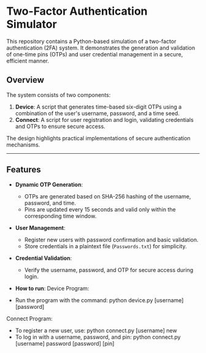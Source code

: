 # Two-Factor Authentication Simulator

This repository contains a Python-based simulation of a two-factor authentication (2FA) system. It demonstrates the generation and validation of one-time pins (OTPs) and user credential management in a secure, efficient manner.

## Overview

The system consists of two components:

1. **Device**: A script that generates time-based six-digit OTPs using a combination of the user's username, password, and a time seed.
2. **Connect**: A script for user registration and login, validating credentials and OTPs to ensure secure access.

The design highlights practical implementations of secure authentication mechanisms.

---

## Features

- **Dynamic OTP Generation**:
  - OTPs are generated based on SHA-256 hashing of the username, password, and time.
  - Pins are updated every 15 seconds and valid only within the corresponding time window.

- **User Management**:
  - Register new users with password confirmation and basic validation.
  - Store credentials in a plaintext file (`Passwords.txt`) for simplicity.

- **Credential Validation**:
  - Verify the username, password, and OTP for secure access during login.

- **How to run**:
  Device Program:
- Run the program with the command:
  python device.py [username] [password]

Connect Program:
- To register a new user, use:
  python connect.py [username] new
- To log in with a username, password, and pin:
  python connect.py [username] password [password] [pin]
